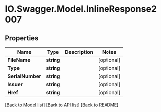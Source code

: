# IO.Swagger.Model.InlineResponse2007
## Properties

Name | Type | Description | Notes
------------ | ------------- | ------------- | -------------
**FileName** | **string** |  | [optional] 
**Type** | **string** |  | [optional] 
**SerialNumber** | **string** |  | [optional] 
**Issuer** | **string** |  | [optional] 
**Href** | **string** |  | [optional] 

[[Back to Model list]](../README.md#documentation-for-models) [[Back to API list]](../README.md#documentation-for-api-endpoints) [[Back to README]](../README.md)

